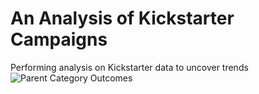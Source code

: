 # An Analysis of Kickstarter Campaigns
Performing analysis on Kickstarter data to uncover trends
![Parent Category Outcomes](https://user-images.githubusercontent.com/92111396/138740806-b727d5c4-ccac-4db5-ba64-a5fd7236f84f.png)
